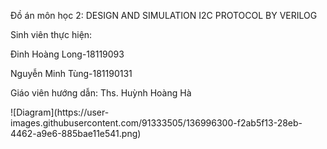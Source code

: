 Đồ án môn học 2: DESIGN AND SIMULATION I2C PROTOCOL BY VERILOG
<p>Sinh viên thực hiện:<p> 
<p>Đinh Hoàng Long-18119093<p> 
<p>Nguyễn Minh Tùng-181190131<p> 
<p>Giáo viên hướng dẫn: Ths. Huỳnh Hoàng Hà<p>
![Diagram](https://user-images.githubusercontent.com/91333505/136996300-f2ab5f13-28eb-4462-a9e6-885bae11e541.png)

